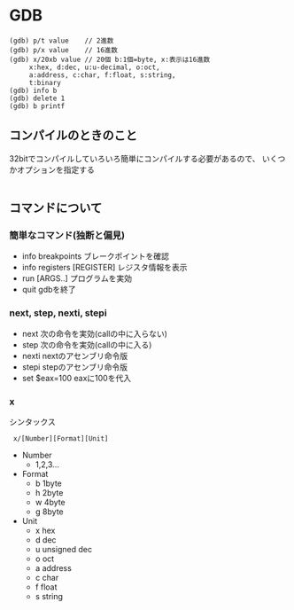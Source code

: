 
# GDB

```
(gdb) p/t value    // 2進数
(gdb) p/x value    // 16進数
(gdb) x/20xb value // 20個 b:1個=byte, x:表示は16進数
	 x:hex, d:dec, u:u-decimal, o:oct,
	 a:address, c:char, f:float, s:string,
	 t:binary
(gdb) info b
(gdb) delete 1
(gdb) b printf
```

## コンパイルのときのこと

32bitでコンパイルしていろいろ簡単にコンパイルする必要があるので、
いくつかオプションを指定する

```
```

## コマンドについて

### 簡単なコマンド(独断と偏見)

 - info breakpoints ブレークポイントを確認
 - info registers [REGISTER] レジスタ情報を表示
 - run [ARGS..] プログラムを実効
 - quit gdbを終了


### next, step, nexti, stepi

 - next 次の命令を実効(callの中に入らない)
 - step 次の命令を実効(callの中に入る)
 - nexti nextのアセンブリ命令版
 - stepi stepのアセンブリ命令版
 - set $eax=100 eaxに100を代入


### x

シンタックス
```
 x/[Number][Format][Unit]
```

 - Number
 	- 1,2,3...
 - Format
	 - b 1byte
	 - h 2byte
	 - w 4byte
	 - g 8byte
 - Unit
	 - x hex
	 - d dec
	 - u unsigned dec
	 - o oct
	 - a address
	 - c char
	 - f float
	 - s string

